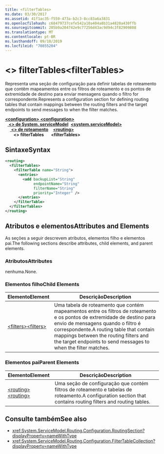 ```yaml
---
title: <filterTables>
ms.date: 03/30/2017
ms.assetid: 41f1ac35-f559-473a-b2c3-8cc83a6a3831
ms.openlocfilehash: c68479737cefe542a10a404a8b31a4820a430ffb
ms.sourcegitcommit: 205b9a204742e9c77256d43ac9d94c3f82909808
ms.translationtype: MT
ms.contentlocale: pt-BR
ms.lasthandoff: 09/10/2019
ms.locfileid: "70855204"
---
```

# <a name="filtertables"></a><span data-ttu-id="e41f5-101">\<> filterTables</span><span class="sxs-lookup"><span data-stu-id="e41f5-101">\<filterTables></span></span>
<span data-ttu-id="e41f5-102">Representa uma seção de configuração para definir tabelas de roteamento que contêm mapeamentos entre os filtros de roteamento e os pontos de extremidade de destino para enviar mensagens quando o filtro for correspondente.</span><span class="sxs-lookup"><span data-stu-id="e41f5-102">Represents a configuration section for defining routing tables that contain mappings between the routing filters and the target endpoints to send messages to when the filter matches.</span></span>  
  
<span data-ttu-id="e41f5-103">[ **\<configuration>** ](../configuration-element.md)</span><span class="sxs-lookup"><span data-stu-id="e41f5-103">[**\<configuration>**](../configuration-element.md)</span></span>\
<span data-ttu-id="e41f5-104">&nbsp;&nbsp;[ **\<> de System. serviceModel**](system-servicemodel.md)</span><span class="sxs-lookup"><span data-stu-id="e41f5-104">&nbsp;&nbsp;[**\<system.serviceModel>**](system-servicemodel.md)</span></span>\
<span data-ttu-id="e41f5-105">&nbsp;&nbsp;&nbsp;&nbsp;[ **\<> de roteamento**](routing.md)</span><span class="sxs-lookup"><span data-stu-id="e41f5-105">&nbsp;&nbsp;&nbsp;&nbsp;[**\<routing>**](routing.md)</span></span>\
<span data-ttu-id="e41f5-106">&nbsp;&nbsp;&nbsp;&nbsp;&nbsp;&nbsp; **\<> filterTables**</span><span class="sxs-lookup"><span data-stu-id="e41f5-106">&nbsp;&nbsp;&nbsp;&nbsp;&nbsp;&nbsp;**\<filterTables>**</span></span>  
  
## <a name="syntax"></a><span data-ttu-id="e41f5-107">Sintaxe</span><span class="sxs-lookup"><span data-stu-id="e41f5-107">Syntax</span></span>  
  
```xml  
<routing>
  <filterTables>
    <filterTable name="String">
      <entries>
        <add backupList="String"
             endpointName="String"
             filterName="String"
             priority="Integer" />
      </entries>
    </filterTable>
  </filterTables>
</routing>
```  
  
## <a name="attributes-and-elements"></a><span data-ttu-id="e41f5-108">Atributos e elementos</span><span class="sxs-lookup"><span data-stu-id="e41f5-108">Attributes and Elements</span></span>  
 <span data-ttu-id="e41f5-109">As seções a seguir descrevem atributos, elementos filho e elementos pai.</span><span class="sxs-lookup"><span data-stu-id="e41f5-109">The following sections describe attributes, child elements, and parent elements.</span></span>  
  
### <a name="attributes"></a><span data-ttu-id="e41f5-110">Atributos</span><span class="sxs-lookup"><span data-stu-id="e41f5-110">Attributes</span></span>  
 <span data-ttu-id="e41f5-111">nenhuma.</span><span class="sxs-lookup"><span data-stu-id="e41f5-111">None.</span></span>  
  
### <a name="child-elements"></a><span data-ttu-id="e41f5-112">Elementos filho</span><span class="sxs-lookup"><span data-stu-id="e41f5-112">Child Elements</span></span>  
  
|<span data-ttu-id="e41f5-113">Elemento</span><span class="sxs-lookup"><span data-stu-id="e41f5-113">Element</span></span>|<span data-ttu-id="e41f5-114">Descrição</span><span class="sxs-lookup"><span data-stu-id="e41f5-114">Description</span></span>|  
|-------------|-----------------|  
|[<span data-ttu-id="e41f5-115">\<filters></span><span class="sxs-lookup"><span data-stu-id="e41f5-115">\<filters></span></span>](filters-of-routing.md)|<span data-ttu-id="e41f5-116">Uma tabela de roteamento que contém mapeamentos entre os filtros de roteamento e os pontos de extremidade de destino para envio de mensagens quando o filtro é correspondente.</span><span class="sxs-lookup"><span data-stu-id="e41f5-116">A routing table that contain mappings between the routing filters and the target endpoints to send messages to when the filter matches.</span></span>|  
  
### <a name="parent-elements"></a><span data-ttu-id="e41f5-117">Elementos pai</span><span class="sxs-lookup"><span data-stu-id="e41f5-117">Parent Elements</span></span>  
  
|<span data-ttu-id="e41f5-118">Elemento</span><span class="sxs-lookup"><span data-stu-id="e41f5-118">Element</span></span>|<span data-ttu-id="e41f5-119">Descrição</span><span class="sxs-lookup"><span data-stu-id="e41f5-119">Description</span></span>|  
|-------------|-----------------|  
|[<span data-ttu-id="e41f5-120">\<routing></span><span class="sxs-lookup"><span data-stu-id="e41f5-120">\<routing></span></span>](routing.md)|<span data-ttu-id="e41f5-121">Uma seção de configuração que contém filtros de roteamento e tabelas de roteamento.</span><span class="sxs-lookup"><span data-stu-id="e41f5-121">A configuration section that contains routing filters and routing tables.</span></span>|  
  
## <a name="see-also"></a><span data-ttu-id="e41f5-122">Consulte também</span><span class="sxs-lookup"><span data-stu-id="e41f5-122">See also</span></span>

- <xref:System.ServiceModel.Routing.Configuration.RoutingSection?displayProperty=nameWithType>
- <xref:System.ServiceModel.Routing.Configuration.FilterTableCollection?displayProperty=nameWithType>
